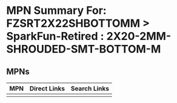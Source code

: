 



# MPN Summary For: FZSRT2X22SHBOTTOMM > SparkFun-Retired : 2X20-2MM-SHROUDED-SMT-BOTTOM-M

## MPNs
  

|MPN|Direct Links|Search Links|
| :--- | :--- | :--- |
||||

